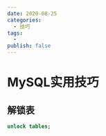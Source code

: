 ```yaml
---
date: 2020-08-25
categories:
  - 技巧
tags:
  - 
publish: false
---
```


# MySQL实用技巧

## 解锁表

```sql
unlock tables;
```
